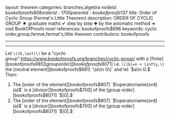 layout: theorem
categories: branches,algebra
nodeid: bookofproofs$808
orderid: 1700
parentid: bookofproofs$137
title: Order of Cyclic Group (Fermat's Little Theorem)
description: ORDER OF CYCLIC GROUP ★ graduate maths ✔ step by step ✚ by the axiomatic method ➜ visit BookOfProofs now!
references: bookofproofs$696
keywords: cyclic order,group,fermat,fermat's,little theorem
contributors: bookofproofs


---


---

Let `\((G,\ast)\)` be a "cyclic group":https://www.bookofproofs.org/branches/cyclic-group/ with a [finite][bookofproofs$985] [group order][bookofproofs$8071] i.e. `\(|G|=n < \infty,\)` the [neutral element][bookofproofs$661] `\(e\in G\)` and let `$a\in G.$` Then:

1. The [order of the element][bookofproofs$807] `$\operatorname{ord}(a)$` is a [divisor][bookofproofs$700] of the [group order][bookofproofs$8071] `$|G|.$`
1. The [order of the element][bookofproofs$807] `$\operatorname{ord}(a)$` is a [divisor][bookofproofs$700] of the [group order][bookofproofs$8071] `$|G|.$`
